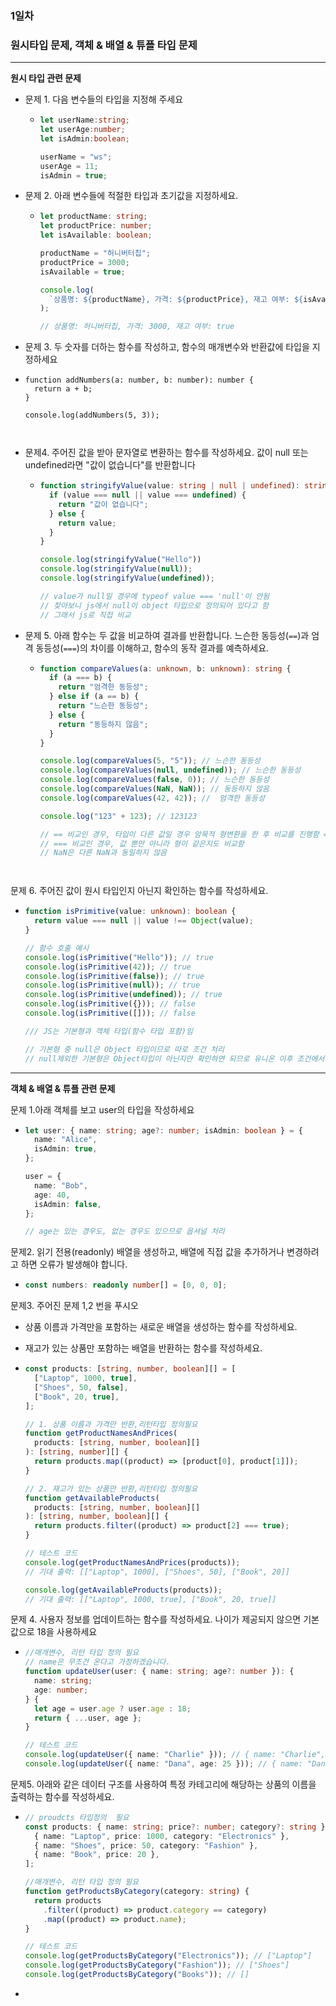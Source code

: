 ### 1일차 

### 원시타입 문제, 객체 & 배열 & 튜플 타입 문제

----

**원시 타입 관련 문제**

- 문제 1. 다음 변수들의 타입을 지정해 주세요

  - ```typescript
    let userName:string;
    let userAge:number;
    let isAdmin:boolean;
    
    userName = "ws";
    userAge = 11;
    isAdmin = true;
    ```



- 문제 2. 아래 변수들에 적절한 타입과 초기값을 지정하세요.

  - ```typescript
    let productName: string;
    let productPrice: number;
    let isAvailable: boolean;
    
    productName = "허니버터칩";
    productPrice = 3000;
    isAvailable = true;
    
    console.log(
      `상품명: ${productName}, 가격: ${productPrice}, 재고 여부: ${isAvailable}`
    );
    
    // 상품명: 허니버터칩, 가격: 3000, 재고 여부: true
    ```



-  문제 3. 두 숫자를 더하는 함수를 작성하고, 함수의 매개변수와 반환값에 타입을 지정하세요

  - ```type
    function addNumbers(a: number, b: number): number {
      return a + b;
    }
    
    console.log(addNumbers(5, 3));



- 문제4. 주어진 값을 받아 문자열로 변환하는 함수를 작성하세요. 값이 null 또는 undefined라면 "값이 없습니다"를 반환합니다

  - ```typescript
    function stringifyValue(value: string | null | undefined): string {
      if (value === null || value === undefined) {
        return "값이 없습니다";
      } else {
        return value;
      }
    }
    
    console.log(stringifyValue("Hello"))
    console.log(stringifyValue(null));
    console.log(stringifyValue(undefined));
    
    // value가 null일 경우에 typeof value === 'null'이 안됨
    // 찾아보니 js에서 null이 object 타입으로 정의되어 있다고 함
    // 그래서 js로 직접 비교
    ```



- 문제 5. 아래 함수는 두 값을 비교하여 결과를 반환합니다. 느슨한 동등성(`==`)과 엄격 동등성(`===`)의 차이를 이해하고, 함수의 동작 결과를 예측하세요.

  - ```typescript
    function compareValues(a: unknown, b: unknown): string {
      if (a === b) {
        return "엄격한 동등성";
      } else if (a == b) {
        return "느슨한 동등성";
      } else {
        return "동등하지 않음";
      }
    }
    
    console.log(compareValues(5, "5")); // 느슨한 동등성
    console.log(compareValues(null, undefined)); // 느슨한 동등성
    console.log(compareValues(false, 0)); // 느슨한 동등성
    console.log(compareValues(NaN, NaN)); // 동등하지 않음
    console.log(compareValues(42, 42)); //  엄격한 동등성
    
    console.log("123" + 123); // 123123
    
    // == 비교인 경우, 타입이 다른 값일 경우 암묵적 형변환을 한 후 비교를 진행함 => '123' + 123 할 경우 암묵적 형변환이 발생해 123123이 되는 것과 유사
    // === 비교인 경우, 값 뿐만 아니라 형이 같은지도 비교함
    // NaN은 다른 NaN과 동일하지 않음
    



문제 6. 주어진 값이 원시 타입인지 아닌지 확인하는 함수를 작성하세요.

- ```typescript
  function isPrimitive(value: unknown): boolean {
    return value === null || value !== Object(value);
  }
  
  // 함수 호출 예시
  console.log(isPrimitive("Hello")); // true
  console.log(isPrimitive(42)); // true
  console.log(isPrimitive(false)); // true
  console.log(isPrimitive(null)); // true
  console.log(isPrimitive(undefined)); // true
  console.log(isPrimitive({})); // false
  console.log(isPrimitive([])); // false
  
  /// JS는 기본형과 객체 타입(함수 타입 포함)임
  
  // 기본형 중 null은 Object 타입이므로 따로 조건 처리
  // null제외한 기본형은 Object타입이 아닌지만 확인하면 되므로 유니온 이후 조건에서 확인
  ```
  
  

----

**객체 & 배열 & 튜플 관련 문제**

문제 1.아래 객체를 보고 user의 타입을 작성하세요

- ```typescript
  let user: { name: string; age?: number; isAdmin: boolean } = {
    name: "Alice",
    isAdmin: true,
  };
  
  user = {
    name: "Bob",
    age: 40,
    isAdmin: false,
  };
  
  // age는 있는 경우도, 없는 경우도 있으므로 옵셔널 처리
  ```
  
  

문제2. 읽기 전용(readonly) 배열을 생성하고, 배열에 직접 값을 추가하거나 변경하려고 하면 오류가 발생해야 합니다.

- ```typescript
  const numbers: readonly number[] = [0, 0, 0];
  ```
  
  

문제3. 주어진 문제 1,2 번을 푸시오

- 상품 이름과 가격만을 포함하는 새로운 배열을 생성하는 함수를 작성하세요.

- 재고가 있는 상품만 포함하는 배열을 반환하는 함수를 작성하세요.

- ```typescript
  const products: [string, number, boolean][] = [
    ["Laptop", 1000, true],
    ["Shoes", 50, false],
    ["Book", 20, true],
  ];
  
  // 1. 상품 이름과 가격만 반환,리턴타입 정의필요
  function getProductNamesAndPrices(
    products: [string, number, boolean][]
  ): [string, number][] {
    return products.map((product) => [product[0], product[1]]);
  }
  
  // 2. 재고가 있는 상품만 반환,리턴타입 정의필요
  function getAvailableProducts(
    products: [string, number, boolean][]
  ): [string, number, boolean][] {
    return products.filter((product) => product[2] === true);
  }
  
  // 테스트 코드
  console.log(getProductNamesAndPrices(products));
  // 기대 출력: [["Laptop", 1000], ["Shoes", 50], ["Book", 20]]
  
  console.log(getAvailableProducts(products));
  // 기대 출력: [["Laptop", 1000, true], ["Book", 20, true]]
  ```



문제 4. 사용자 정보를 업데이트하는 함수를 작성하세요. 나이가 제공되지 않으면 기본값으로 18을 사용하세요

- ```typescript
  //매개변수, 리턴 타입 정의 필요
  // name은 무조건 온다고 가정하겠습니다.
  function updateUser(user: { name: string; age?: number }): {
    name: string;
    age: number;
  } {
    let age = user.age ? user.age : 18;
    return { ...user, age };
  }
  
  // 테스트 코드
  console.log(updateUser({ name: "Charlie" })); // { name: "Charlie", age: 18 }
  console.log(updateUser({ name: "Dana", age: 25 })); // { name: "Dana", age: 25 }
  ```



문제5. 아래와 같은 데이터 구조를 사용하여 특정 카테고리에 해당하는 상품의 이름을 출력하는 함수를 작성하세요.

- ```typescript
  // proudcts 타입정의  필요
  const products: { name: string; price?: number; category?: string }[] = [
    { name: "Laptop", price: 1000, category: "Electronics" },
    { name: "Shoes", price: 50, category: "Fashion" },
    { name: "Book", price: 20 },
  ];
  
  //매개변수, 리턴 타입 정의 필요
  function getProductsByCategory(category: string) {
    return products
      .filter((product) => product.category == category)
      .map((product) => product.name);
  }
  
  // 테스트 코드
  console.log(getProductsByCategory("Electronics")); // ["Laptop"]
  console.log(getProductsByCategory("Fashion")); // ["Shoes"]
  console.log(getProductsByCategory("Books")); // []
  ```
  
- 



